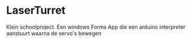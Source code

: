# LaserTurret
Klein schoolproject. Een windows Forms App die een arduino interpreter aanstuurt waarna de servo's bewegen
